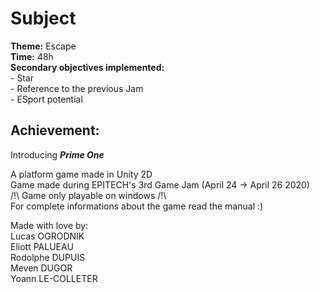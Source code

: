 # Subject

**Theme:** Escape  
**Time:** 48h  
**Secondary objectives implemented:**  
    - Star  
    - Reference to the previous Jam  
    - ESport potential  

## Achievement:  
  
Introducing ***Prime One***  
  
A platform game made in Unity 2D  
Game made during EPITECH's 3rd Game Jam (April 24 -> April 26 2020)  
/!\ Game only playable on windows /!\  
For complete informations about the game read the manual :)  
  
Made with love by:    
Lucas OGRODNIK  
Eliott PALUEAU  
Rodolphe DUPUIS  
Meven DUGOR  
Yoann LE-COLLETER
